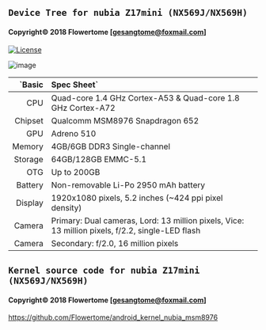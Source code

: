 ## `Device Tree for nubia Z17mini (NX569J/NX569H)`

#### Copyright© 2018 Flowertome [gesangtome@foxmail.com]

[![License](https://img.shields.io/badge/License-Apache%20V2.0-blue.svg)](LICENSE)

![image](nubia.png)

`Basic   | Spec Sheet`
-------:|:-------------------------
CPU     | Quad-core 1.4 GHz Cortex-A53 & Quad-core 1.8 GHz Cortex-A72
Chipset | Qualcomm MSM8976 Snapdragon 652
GPU     | Adreno 510
Memory  | 4GB/6GB DDR3 Single-channel
Storage | 64GB/128GB EMMC-5.1
OTG     | Up to 200GB
Battery | Non-removable Li-Po 2950 mAh battery
Display | 1920x1080 pixels, 5.2 inches (~424 ppi pixel density)
Camera  | Primary: Dual cameras, Lord: 13 million pixels, Vice: 13 million pixels, f/2.2, single-LED flash
Camera	| Secondary: f/2.0, 16 million pixels

## `Kernel source code for nubia Z17mini (NX569J/NX569H)`

#### Copyright© 2018 Flowertome [gesangtome@foxmail.com]

https://github.com/Flowertome/android_kernel_nubia_msm8976
